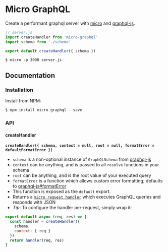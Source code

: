 # Micro GraphQL

Create a performant graphql server with [micro](https://github.com/zeit/micro) and [graphql-js](https://github.com/graphql/graphql-js).

```js
// server.js
import createHandler from 'micro-graphql'
import schema from './schema'

export default createHandler({ schema })
```

```shell
$ micro -p 3000 server.js
```

## Documentation

### Installation

Install from NPM:

```js
$ npm install micro-graphql --save
```

### API

#### createHandler
**`createHandler({ schema, context = null, root = null, formatError = defaultFormatError })`**

- `schema` is a non-optional instance of `GraphQLSchema` from [graphql-js](https://github.com/graphql/graphql-js)
- `context` can be anything, and is passed to all `resolve` functions in your schema
- `root` can be anything, and is the root value of your executed query
- `formatError` is a function which allows custom error formatting; defaults to [graphql-js#formatError](https://github.com/graphql/graphql-js/blob/master/src/error/formatError.js)
- This function is exposed as the `default` export.
- Returns a [`micro request handler`](https://github.com/zeit/micro#micro) which executes GraphQL queries and responds with JSON
- _Tip_: To configure the handler per-request, simply wrap it:

```js
export default async (req, res) => {
  const handler = createHandler({
    schema,
    context: { req }
  })
  return handler(req, res)
}
```
